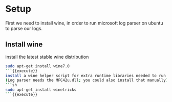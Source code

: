# Setup
First we need to install wine, in order to run microsoft log parser on ubuntu to parse our logs.
## Install wine
install the latest stable wine distribution
```sh
sudo apt-get install wine7.0
```{{execute}}
install a wine helper script for extra runtime libraries needed to run log parser<br>
(Log parser needs the MFC42u.dll; you could also install that manually)
```sh
sudo apt-get install winetricks
```{{execute}}
